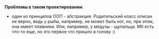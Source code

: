 **Проблемы в таком проектировании**:  
* один из принципов ООП - абстракция. Родительский класс описан не верно, ведь у рыбы, например, не может быть ног, но, при этом, она имеет плавники. Или, например, у медузы - щупальца. Мб есть что-то еще, но это первое что пришло в голову :)